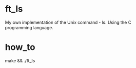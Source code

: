 # ft_ls
My own implementation of the Unix command - ls.
Using the C programming language.
# how_to
make && ./ft_ls
